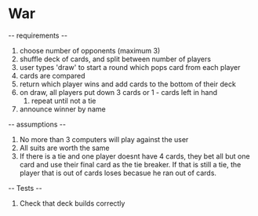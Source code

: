 # War

-- requirements --
1. choose number of opponents (maximum 3)
2. shuffle deck of cards, and split between number of players
3. user types 'draw' to start a round which pops card from each player
4. cards are compared
5. return which player wins and add cards to the bottom of their deck
6. on draw, all players put down 3 cards or 1 - cards left in hand
    1. repeat until not a tie
7. announce winner by name

-- assumptions --
1. No more than 3 computers will play against the user
2. All suits are worth the same
3. If there is a tie and one player doesnt have 4 cards, they bet all but one card and use their
final card as the tie breaker. If that is still a tie, the player that is out of cards loses becasue he
ran out of cards.

-- Tests --
1. Check that deck builds correctly